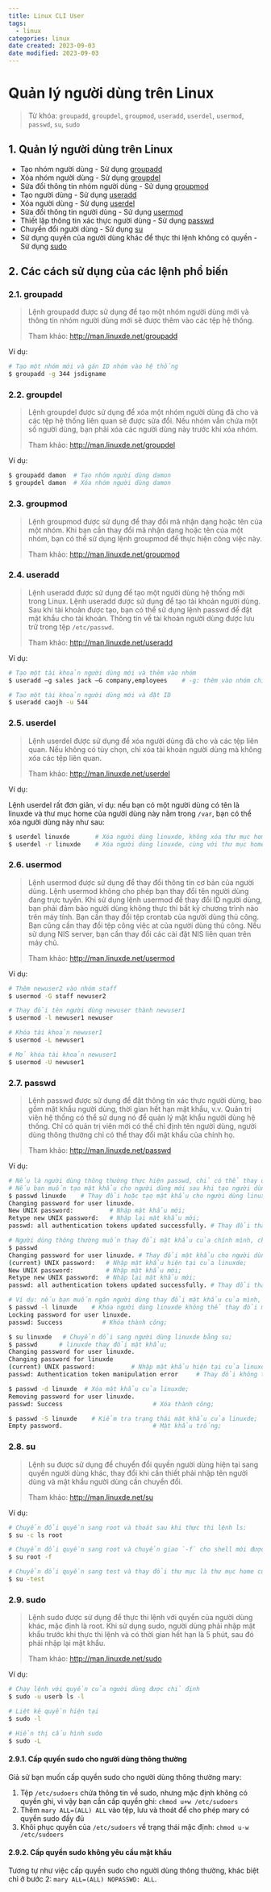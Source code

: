 ```yaml
---
title: Linux CLI User
tags:
  - linux
categories: linux
date created: 2023-09-03
date modified: 2023-09-03
---
```


# Quản lý người dùng trên Linux

> Từ khóa: `groupadd`, `groupdel`, `groupmod`, `useradd`, `userdel`, `usermod`, `passwd`, `su`, `sudo`

## 1. Quản lý người dùng trên Linux

- Tạo nhóm người dùng - Sử dụng [groupadd](#groupadd)
- Xóa nhóm người dùng - Sử dụng [groupdel](#groupdel)
- Sửa đổi thông tin nhóm người dùng - Sử dụng [groupmod](#groupmod)
- Tạo người dùng - Sử dụng [useradd](#useradd)
- Xóa người dùng - Sử dụng [userdel](#userdel)
- Sửa đổi thông tin người dùng - Sử dụng [usermod](#usermod)
- Thiết lập thông tin xác thực người dùng - Sử dụng [passwd](#passwd)
- Chuyển đổi người dùng - Sử dụng [su](#su)
- Sử dụng quyền của người dùng khác để thực thi lệnh không có quyền - Sử dụng [sudo](#sudo)

## 2. Các cách sử dụng của các lệnh phổ biến

### 2.1. groupadd

> Lệnh groupadd được sử dụng để tạo một nhóm người dùng mới và thông tin nhóm người dùng mới sẽ được thêm vào các tệp hệ thống.
>
> Tham khảo: http://man.linuxde.net/groupadd

Ví dụ:

```bash
# Tạo một nhóm mới và gán ID nhóm vào hệ thống
$ groupadd -g 344 jsdigname
```

### 2.2. groupdel

> Lệnh groupdel được sử dụng để xóa một nhóm người dùng đã cho và các tệp hệ thống liên quan sẽ được sửa đổi. Nếu nhóm vẫn chứa một số người dùng, bạn phải xóa các người dùng này trước khi xóa nhóm.
>
> Tham khảo: http://man.linuxde.net/groupdel

Ví dụ:

```bash
$ groupadd damon  # Tạo nhóm người dùng damon
$ groupdel damon  # Xóa nhóm người dùng damon
```

### 2.3. groupmod

> Lệnh groupmod được sử dụng để thay đổi mã nhận dạng hoặc tên của một nhóm. Khi bạn cần thay đổi mã nhận dạng hoặc tên của một nhóm, bạn có thể sử dụng lệnh groupmod để thực hiện công việc này.
>
> Tham khảo: http://man.linuxde.net/groupmod

### 2.4. useradd

> Lệnh useradd được sử dụng để tạo một người dùng hệ thống mới trong Linux. Lệnh useradd được sử dụng để tạo tài khoản người dùng. Sau khi tài khoản được tạo, bạn có thể sử dụng lệnh passwd để đặt mật khẩu cho tài khoản. Thông tin về tài khoản người dùng được lưu trữ trong tệp `/etc/passwd`.
>
> Tham khảo: http://man.linuxde.net/useradd

Ví dụ:

```bash
# Tạo một tài khoản người dùng mới và thêm vào nhóm
$ useradd –g sales jack –G company,employees    # -g: thêm vào nhóm chính, -G: thêm vào các nhóm phụ

# Tạo một tài khoản người dùng mới và đặt ID
$ useradd caojh -u 544
```

### 2.5. userdel

> Lệnh userdel được sử dụng để xóa người dùng đã cho và các tệp liên quan. Nếu không có tùy chọn, chỉ xóa tài khoản người dùng mà không xóa các tệp liên quan.
>
> Tham khảo: http://man.linuxde.net/userdel

Ví dụ:

Lệnh userdel rất đơn giản, ví dụ: nếu bạn có một người dùng có tên là linuxde và thư mục home của người dùng này nằm trong `/var`, bạn có thể xóa người dùng này như sau:

```bash
$ userdel linuxde       # Xóa người dùng linuxde, không xóa thư mục home và các tệp liên quan;
$ userdel -r linuxde    # Xóa người dùng linuxde, cùng với thư mục home và các tệp liên quan;
```

### 2.6. usermod

> Lệnh usermod được sử dụng để thay đổi thông tin cơ bản của người dùng. Lệnh usermod không cho phép bạn thay đổi tên người dùng đang trực tuyến. Khi sử dụng lệnh usermod để thay đổi ID người dùng, bạn phải đảm bảo người dùng không thực thi bất kỳ chương trình nào trên máy tính. Bạn cần thay đổi tệp crontab của người dùng thủ công. Bạn cũng cần thay đổi tệp công việc at của người dùng thủ công. Nếu sử dụng NIS server, bạn cần thay đổi các cài đặt NIS liên quan trên máy chủ.
>
> Tham khảo: http://man.linuxde.net/usermod

Ví dụ:

```bash
# Thêm newuser2 vào nhóm staff
$ usermod -G staff newuser2

# Thay đổi tên người dùng newuser thành newuser1
$ usermod -l newuser1 newuser

# Khóa tài khoản newuser1
$ usermod -L newuser1

# Mở khóa tài khoản newuser1
$ usermod -U newuser1
```

### 2.7. passwd

> Lệnh passwd được sử dụng để đặt thông tin xác thực người dùng, bao gồm mật khẩu người dùng, thời gian hết hạn mật khẩu, v.v. Quản trị viên hệ thống có thể sử dụng nó để quản lý mật khẩu người dùng hệ thống. Chỉ có quản trị viên mới có thể chỉ định tên người dùng, người dùng thông thường chỉ có thể thay đổi mật khẩu của chính họ.
>
> Tham khảo: http://man.linuxde.net/passwd

Ví dụ:

```bash
# Nếu là người dùng thông thường thực hiện passwd, chỉ có thể thay đổi mật khẩu của chính mình.
# Nếu bạn muốn tạo mật khẩu cho người dùng mới sau khi tạo người dùng mới, bạn có thể sử dụng passwd với quyền root.
$ passwd linuxde    # Thay đổi hoặc tạo mật khẩu cho người dùng linuxde;
Changing password for user linuxde.
New UNIX password:          # Nhập mật khẩu mới;
Retype new UNIX password:   # Nhập lại mật khẩu mới;
passwd: all authentication tokens updated successfully. # Thay đổi thành công;

# Người dùng thông thường muốn thay đổi mật khẩu của chính mình, chỉ cần chạy passwd, ví dụ: người dùng hiện tại là linuxde.
$ passwd
Changing password for user linuxde. # Thay đổi mật khẩu cho người dùng linuxde;
(current) UNIX password:   # Nhập mật khẩu hiện tại của linuxde;
New UNIX password:         # Nhập mật khẩu mới;
Retype new UNIX password:  # Nhập lại mật khẩu mới;
passwd: all authentication tokens updated successfully. # Thay đổi thành công;

# Ví dụ: nếu bạn muốn ngăn người dùng thay đổi mật khẩu của mình, bạn có thể sử dụng `-l` để khóa:
$ passwd -l linuxde    # Khóa người dùng linuxde không thể thay đổi mật khẩu;
Locking password for user linuxde.
passwd: Success           # Khóa thành công;

$ su linuxde   # Chuyển đổi sang người dùng linuxde bằng su;
$ passwd      # linuxde thay đổi mật khẩu;
Changing password for user linuxde.
Changing password for linuxde
(current) UNIX password:          # Nhập mật khẩu hiện tại của linuxde;
passwd: Authentication token manipulation error     # Thay đổi không thành công;

$ passwd -d linuxde  # Xóa mật khẩu của linuxde;
Removing password for user linuxde.
passwd: Success                         # Xóa thành công;

$ passwd -S linuxde    # Kiểm tra trạng thái mật khẩu của linuxde;
Empty password.                         # Mật khẩu trống;
```

### 2.8. su

> Lệnh su được sử dụng để chuyển đổi quyền người dùng hiện tại sang quyền người dùng khác, thay đổi khi cần thiết phải nhập tên người dùng và mật khẩu người dùng cần chuyển đổi.
>
> Tham khảo: http://man.linuxde.net/su

Ví dụ:

```bash
# Chuyển đổi quyền sang root và thoát sau khi thực thi lệnh ls:
$ su -c ls root

# Chuyển đổi quyền sang root và chuyển giao `-f` cho shell mới được thực thi:
$ su root -f

# Chuyển đổi quyền sang test và thay đổi thư mục là thư mục home của test:
$ su -test
```

### 2.9. sudo

> Lệnh sudo được sử dụng để thực thi lệnh với quyền của người dùng khác, mặc định là root. Khi sử dụng sudo, người dùng phải nhập mật khẩu trước khi thực thi lệnh và có thời gian hết hạn là 5 phút, sau đó phải nhập lại mật khẩu.
>
> Tham khảo: http://man.linuxde.net/sudo

Ví dụ:

```bash
# Chạy lệnh với quyền của người dùng được chỉ định
$ sudo -u userb ls -l

# Liệt kê quyền hiện tại
$ sudo -l

# Hiển thị cấu hình sudo
$ sudo -L
```

#### 2.9.1. Cấp quyền sudo cho người dùng thông thường

Giả sử bạn muốn cấp quyền sudo cho người dùng thông thường mary:

1. Tệp `/etc/sudoers` chứa thông tin về sudo, nhưng mặc định không có quyền ghi, vì vậy bạn cần cấp quyền ghi: `chmod u+w /etc/sudoers`
2. Thêm `mary ALL=(ALL) ALL` vào tệp, lưu và thoát để cho phép mary có quyền sudo đầy đủ
3. Khôi phục quyền của `/etc/sudoers` về trạng thái mặc định: `chmod u-w /etc/sudoers`

#### 2.9.2. Cấp quyền sudo không yêu cầu mật khẩu

Tương tự như việc cấp quyền sudo cho người dùng thông thường, khác biệt chỉ ở bước 2: `mary ALL=(ALL) NOPASSWD: ALL`.
